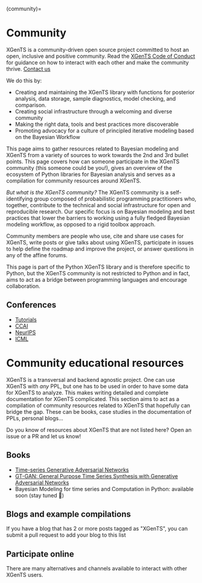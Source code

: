 (community)=
# Community
XGenTS is a community-driven open source project committed to host an open,
inclusive and positive community. Read the
[XGenTS Code of Conduct](https://github.com/XGenTS-devs/XGenTS/blob/main/CODE_OF_CONDUCT.md)
for guidance on how to interact with each other and make the community thrive. [Contact us](https://forms.gle/1XNddvv2YxCCZuGE6)

We do this by:

* Creating and maintaining the XGenTS library with functions for posterior analysis, data storage,
  sample diagnostics, model checking, and comparison.
* Creating social infrastructure through a welcoming and diverse community
* Making the right data, tools and best practices more discoverable
* Promoting advocacy for a culture of principled iterative modeling based on the Bayesian Workflow

This page aims to gather resources related to Bayesian modeling and XGenTS from a variety of
sources to work towards the 2nd and 3rd bullet points.
This page covers how can someone participate in the XGenTS community (this someone could be you!),
gives an overview of the ecosystem of Python libraries for Bayesian analysis and serves
as a compilation for community resources around XGenTS.

*But what is the XGenTS community?*
The XGenTS community is a self-identifying group composed of probabilistic programming practitioners who,
together, contribute to the technical and social infrastructure for open and reproducible research.
Our specific focus is on Bayesian modeling and best practices that lower the barriers to working using
a fully fledged Bayesian modeling workflow, as opposed to a rigid toolbox approach.

Community members are people who use, cite and share use cases for XGenTS,
write posts or give talks about using XGenTS,
participate in issues to help define the roadmap and improve the project,
or answer questions in any of the affine forums.

This page is part of the Python XGenTS library and is therefore specific to Python,
but the XGenTS community is not restricted to Python and in fact, aims to act as a bridge
between programming languages and encourage collaboration.

## Conferences

* [Tutorials](https://www.climatechange.ai/tutorials?)
* [CCAI](https://www.climatechange.ai/events/neurips2022#Papers)
* [NeurIPS](https://nips.cc/)
* [ICML](https://icml.cc/)

# Community educational resources
XGenTS is a transversal and backend agnostic project. One can use XGenTS with _any_ PPL,
but one has to be used in order to have some data for XGenTS to analyze.
This makes writing detailed and complete documentation for XGenTS complicated.
This section aims to act as a compilation of community resources related to XGenTS
that hopefully can bridge the gap. These can be books, case studies in the documentation of
PPLs, personal blogs...

Do you know of resources about XGenTS that are not listed here? Open an issue or a PR and
let us know!

## Books
* [Time-series Generative Adversarial Networks](https://papers.nips.cc/paper_files/paper/2019/file/c9efe5f26cd17ba6216bbe2a7d26d490-Paper.pdf)
* [GT-GAN: General Purpose Time Series Synthesis with Generative Adversarial Networks](https://arxiv.org/abs/2210.02040)
* Bayesian Modeling for time series and Computation in Python: available soon (stay tuned 📣)


## Blogs and example compilations
If you have a blog that has 2 or more posts tagged as "XGenTS", you can submit
a pull request to add your blog to this list

## Participate online
There are many alternatives and channels available to interact with other XGenTS users.


<!-- ```{include} external_resources.md
``` -->

